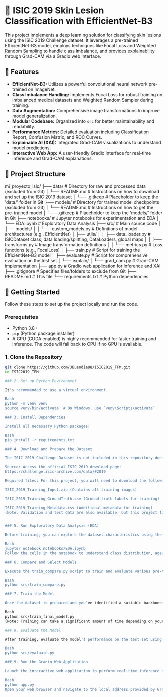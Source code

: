 # 🔬 ISIC 2019 Skin Lesion Classification with EfficientNet-B3

This project implements a deep learning solution for classifying skin lesions using the ISIC 2019 Challenge dataset. It leverages a pre-trained EfficientNet-B3 model, employs techniques like Focal Loss and Weighted Random Sampling to handle class imbalance, and provides explainability through Grad-CAM via a Gradio web interface.

## 🌟 Features

* **EfficientNet-B3:** Utilizes a powerful convolutional neural network pre-trained on ImageNet.
* **Class Imbalance Handling:** Implements Focal Loss for robust training on imbalanced medical datasets and Weighted Random Sampler during training.
* **Data Augmentation:** Comprehensive image transformations to improve model generalization.
* **Modular Codebase:** Organized into `src` for better maintainability and readability.
* **Performance Metrics:** Detailed evaluation including Classification Report, Confusion Matrix, and ROC Curves.
* **Explainable AI (XAI):** Integrated Grad-CAM visualizations to understand model predictions.
* **Interactive Web App:** A user-friendly Gradio interface for real-time inference and Grad-CAM explanations.

## 📂 Project Structure

mi_proyecto_isic/
├── data/                       # Directory for raw and processed data (excluded from Git)
│   └── README.md               # Instructions on how to download and set up the ISIC 2019 dataset
│   └── .gitkeep                # Placeholder to keep the 'data/' folder in Git
├── models/                     # Directory for trained model checkpoints (excluded from Git)
│   └── README.md               # Instructions on how to get the pre-trained model
│   └── .gitkeep                # Placeholder to keep the 'models/' folder in Git
├── notebooks/                  # Jupyter notebooks for experimentation and EDA
│   └── EDA.ipynb               # Exploratory Data Analysis
├── src/                        # Main source code
│   ├── models/
│   │   └── custom_models.py    # Definitions of model architectures (e.g., EfficientNet)
│   ├── utils/
│   │   ├── data_loader.py      # ISICDataset class, data loading/splitting, DataLoaders, global maps
│   │   ├── transforms.py       # Image transformation definitions
│   │   └── metrics.py          # Loss functions (e.g., FocalLoss)
│   ├── train.py                # Script for training the EfficientNet-B3 model
│   ├── evaluate.py             # Script for comprehensive evaluation on the test set
│   └── explain/
│       └── grad_cam.py         # Grad-CAM implementation
├── app.py                      # Gradio web application for inference and XAI
├── .gitignore                  # Specifies files/folders to exclude from Git
├── README.md                   # This file
└── requirements.txt            # Python dependencies


## 🚀 Getting Started

Follow these steps to set up the project locally and run the code.

### Prerequisites

* Python 3.8+
* `pip` (Python package installer)
* A GPU (CUDA enabled) is highly recommended for faster training and inference. The code will fall back to CPU if no GPU is available.

### 1. Clone the Repository

```bash
git clone https://github.com/JBuendia98/ISIC2019_TFM.git
cd ISIC2019_TFM

### 2. Set up Python Environment

It's recommended to use a virtual environment.

Bash
python -m venv venv
source venv/bin/activate  # On Windows, use `venv\Scripts\activate`

### 3. Install Dependencies

Install all necessary Python packages:

Bash
pip install -r requirements.txt

### 4. Download and Prepare the Dataset

The ISIC 2019 Challenge Dataset is not included in this repository due to its substantial size and licensing. You need to download it separately from the official ISIC archive.

Source: Access the official ISIC 2019 download page:
https://challenge.isic-archive.com/data/#2019

Required files: For this project, you will need to download the following files from the ISIC 2019 Challenge:

ISIC_2019_Training_Input.zip (Contains all training images)

ISIC_2019_Training_GroundTruth.csv (Ground truth labels for training)

ISIC_2019_Training_Metadata.csv (Additional metadata for training)
(Note: Validation and test data are also available, but this project focuses on training data for the local division.)


### 5. Run Exploratory Data Analysis (EDA)

Before training, you can explore the dataset characteristics using the provided Jupyter Notebook:

Bash
jupyter notebook notebooks/EDA.ipynb
Follow the cells in the notebook to understand class distribution, age/sex demographics, and image properties. Make sure to update the paths in EDA.ipynb from /kaggle/input/... to ../data/... for local execution.

### 6. Compare and Select Models

Execute the train_compare.py script to train and evaluate various pre-trained backbone models (e.g., ResNet, DenseNet, EfficientNet, ViT, Inception) on a subset of your data. This script helps in pre-selecting the best performing architecture for further fine-tuning. The best model checkpoint from this comparison will be saved in the models/ directory.

Bash
python src/train_compare.py

### 7. Train the Model

Once the dataset is prepared and you've identified a suitable backbone (e.g., EfficientNet-B3, as suggested by the project title), you can train the chosen model. The train.py script will handle data loading, augmentation, and model training with class imbalance techniques. The best model checkpoint will be saved in the models/ directory.

Bash
python src/train_final_model.py
(Note: Training can take a significant amount of time depending on your hardware.)

### 8. Evaluate the Model

After training, evaluate the model's performance on the test set using the evaluate.py script. This will print detailed metrics (Classification Report, Confusion Matrix, etc.) to the console.

Bash
python src/evaluate.py

### 9. Run the Gradio Web Application

Launch the interactive web application to perform real-time inference on new images and visualize Grad-CAM explanations.

Bash
python app.py
Open your web browser and navigate to the local address provided by Gradio (e.g., http://127.0.0.1:7860). You can upload an image and see its predicted class and the Grad-CAM heatmap highlighting the regions most influential for the prediction.
